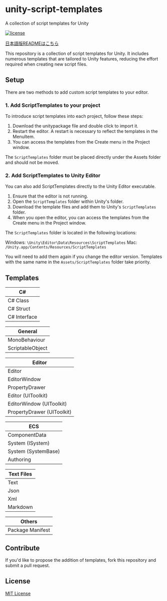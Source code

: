 # unity-script-templates
 A collection of script templates for Unity

[![license](https://img.shields.io/badge/LICENSE-MIT-green.svg)](LICENSE)

[日本語版READMEはこちら](README_JP.md)

This repository is a collection of script templates for Unity. It includes numerous templates that are tailored to Unity features, reducing the effort required when creating new script files.

## Setup

There are two methods to add custom script templates to your editor.

### 1. Add ScriptTemplates to your project

To introduce script templates into each project, follow these steps:

1. Download the unitypackage file and double click to import it.
2. Restart the editor. A restart is necessary to reflect the templates in the MenuItem.
3. You can access the templates from the Create menu in the Project window.

The `ScriptTemplates` folder must be placed directly under the Assets folder and should not be moved.

### 2. Add ScriptTemplates to Unity Editor

You can also add ScriptTemplates directly to the Unity Editor executable.

1. Ensure that the editor is not running.
2. Open the `ScriptTemplates` folder within Unity's folder.
3. Download the template files and add them to Unity's `ScriptTemplates` folder.
4. When you open the editor, you can access the templates from the Create menu in the Project window.

The `ScriptTemplates` folder is located in the following locations:

Windows: `\Unity\Editor\Data\Resources\ScriptTemplates`
Mac: `/Unity.app/Contents/Resources/ScriptTemplates`

You will need to add them again if you change the editor version. Templates with the same name in the `Assets/ScriptTemplates` folder take priority.

## Templates

| C# |
| - |
| C# Class |
| C# Struct |
| C# Interface |

| General |
| - |
| MonoBehaviour |
| ScriptableObject |

| Editor |
| - |
| Editor |
| EditorWindow |
| PropertyDrawer |
| Editor (UIToolkit) |
| EditorWindow (UIToolkit) |
| PropertyDrawer (UIToolkit) |

| ECS |
| - |
| ComponentData |
| System (ISystem) |
| System (SystemBase) |
| Authoring |

| Text Files |
| - |
| Text |
| Json |
| Xml |
| Markdown |

| Others |
| - |
| Package Manifest |

## Contribute

If you'd like to propose the addition of templates, fork this repository and submit a pull request.

## License

[MIT License](LICENSE)
